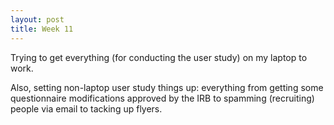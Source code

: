 ```yaml
---
layout: post
title: Week 11
---
```


Trying to get everything (for conducting the user study) on my laptop to work.

Also, setting non-laptop user study things up: everything from getting some
questionnaire modifications approved by the IRB to spamming (recruiting) people
via email to tacking up flyers.
